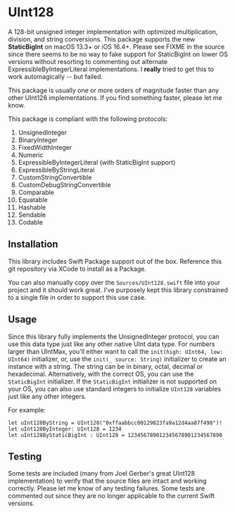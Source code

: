 # UInt128

A 128-bit unsigned integer implementation with optimized multiplication, division, and string conversions.
This package supports the new **StaticBigInt** on macOS 13.3+ or iOS 16.4+. Please see FIXME in the source
since there seems to be no way to fake support for StaticBigInt on lower OS versions without resorting to
commenting out alternate ExpressibleByIntegerLiteral implementations. 
I **really** tried to get this to work automagically -- but failed.

This package is usually one or more orders of magnitude faster than any other UInt128 implementations.
If you find something faster, please let me know.

This package is compliant with the following protocols:

1. UnsignedInteger
2. BinaryInteger
3. FixedWidthInteger
4. Numeric
5. ExpressibleByIntegerLiteral (with StaticBigInt support)
6. ExpressibleByStringLiteral
7. CustomStringConvertible
7. CustomDebugStringConvertible
8. Comparable
9. Equatable
10. Hashable
11. Sendable
12. Codable

## Installation
This library includes Swift Package support out of the box.
Reference this git repository via XCode to install as a Package.

You can also manually copy over the `Sources/UInt128.swift` file into your project
and it should work great. I've purposely kept this library constrained to a
single file in order to support this use case.

## Usage
Since this library fully implements the UnsignedInteger protocol, you can use
this data type just like any other native UInt data type. For numbers larger
than UIntMax, you'll either want to call the `init(high: UInt64, low: UInt64)` 
initializer, or, use the `init(_ source: String)` initializer to
create an instance with a string.  The string can be in binary, octal, decimal
or hexadecimal.  Alternatively, with the correct OS, you can use the `StaticBigInt`
initializer. If the `StaticBigInt` initializer is not supported on your OS, you
can also use standard integers to initialize `UInt128` variables just like any
other integers.

For example:

    let uInt128ByString = UInt128("0xffaabbcc00129823fa9a12d4aa87f498")!
    let uInt128ByInteger: UInt128 = 1234
    let uInt128ByStaticBigInt : UInt128 = 123456789012345678901234567890

## Testing
Some tests are included (many from Joel Gerber's great UInt128 implementation)
to verify that the source files are intact and working correctly.  Please
let me know of any testing failures.  Some tests are commented out since
they are no longer applicable to the current Swift versions.

